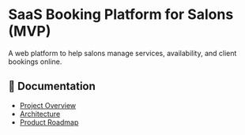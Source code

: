 # SaaS Booking Platform for Salons (MVP)

A web platform to help salons manage services, availability, and client bookings online.

## 📄 Documentation
- [Project Overview](./docs/project-overview.md)  
- [Architecture](./docs/architecture.md)  
- [Product Roadmap](./docs/saas-roadmap.md)  
